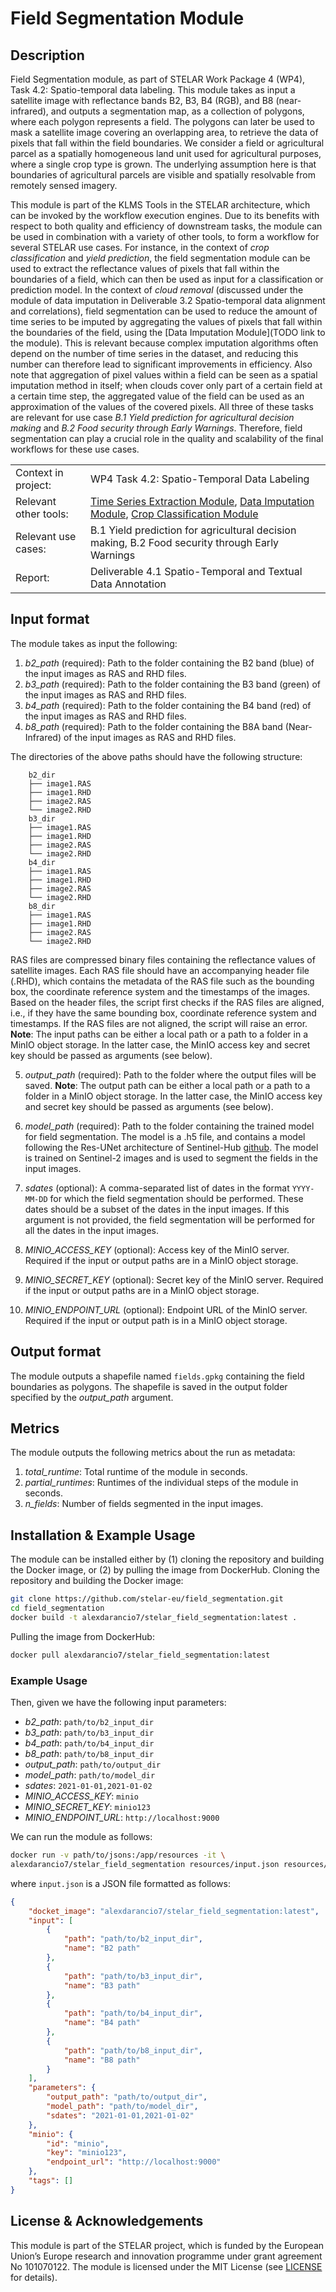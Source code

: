 # Field Segmentation Module
## Description
Field Segmentation module, as part of STELAR Work Package 4 (WP4), Task 4.2: Spatio-temporal data labeling.
This module takes as input a satellite image with reflectance bands B2, B3, B4 (RGB), and B8 (near-infrared), and outputs a segmentation map, as a collection of polygons, where each polygon represents a field. 
The polygons can later be used to mask a satellite image covering an overlapping area, to retrieve the data of pixels that fall within the field boundaries. 
We consider a field or agricultural parcel as a spatially homogeneous land unit used for agricultural purposes, where a single crop type is grown. The underlying assumption here is that boundaries of agricultural parcels are visible and spatially resolvable from remotely sensed imagery.

This module is part of the KLMS Tools in the STELAR architecture, which can be invoked by the workflow execution engines. Due to its benefits with respect to both quality and efficiency of downstream tasks, the module can be used in combination with a
variety of other tools, to form a workflow for several STELAR use cases. For instance, in the context of *crop classification* and *yield prediction*, the field segmentation module can be used to extract the reflectance values of pixels that fall within the boundaries of a field, which can then be used as input for a classification or prediction model. 
In the context of *cloud removal* (discussed under the module of data imputation in Deliverable 3.2 Spatio-temporal data alignment and correlations), field segmentation can be used to reduce the amount of time series to be imputed by aggregating the values of pixels that fall within the boundaries of the field, using the [Data Imputation Module](TODO link to the module).
This is relevant because complex imputation algorithms often depend on the number of time series in the dataset, and reducing this number can therefore lead to significant improvements in efficiency. 
Also note that aggregation of pixel values within a field can be seen as a spatial imputation method in itself; when clouds cover only part of a certain field at a certain time step, the aggregated value of the field can be used as an approximation of
the values of the covered pixels. 
All three of these tasks are relevant for use case *B.1 Yield prediction for agricultural decision making* and *B.2 Food security through Early Warnings*. 
Therefore, field segmentation can play a crucial role in the quality and scalability of the final workflows for these use
cases.

|  |  |
| --- | --- |
| Context in project: | WP4 Task 4.2: Spatio-Temporal Data Labeling |
| Relevant other tools: | [Time Series Extraction Module](https://github.com/stelar-eu/spatiotemporal_timeseries_extraction), [Data Imputation Module](TODO:LINK), [Crop Classification Module](TODO:LINK) |
| Relevant use cases: | B.1 Yield prediction for agricultural decision making, B.2 Food security through Early Warnings |
| Report: | Deliverable 4.1 Spatio-Temporal and Textual Data Annotation |

## Input format
The module takes as input the following:
1. *b2_path* (required): Path to the folder containing the B2 band (blue) of the input images as RAS and RHD files.
2. *b3_path* (required): Path to the folder containing the B3 band (green) of the input images as RAS and RHD files.
3. *b4_path* (required): Path to the folder containing the B4 band (red) of the input images as RAS and RHD files.
4. *b8_path* (required): Path to the folder containing the B8A band (Near-Infrared) of the input images as RAS and RHD files.

The directories of the above paths should have the following structure:
```
    b2_dir
    ├── image1.RAS
    ├── image1.RHD
    ├── image2.RAS
    └── image2.RHD
    b3_dir
    ├── image1.RAS
    ├── image1.RHD
    ├── image2.RAS
    └── image2.RHD
    b4_dir
    ├── image1.RAS
    ├── image1.RHD
    ├── image2.RAS
    └── image2.RHD
    b8_dir
    ├── image1.RAS
    ├── image1.RHD
    ├── image2.RAS
    └── image2.RHD
```
RAS files are compressed binary files containing the reflectance values of satellite images. 
Each RAS file should have an accompanying header file (.RHD), which contains the metadata of the RAS file such as the bounding box, the coordinate reference system and the timestamps of the images. 
Based on the header files, the script first checks if the RAS files are aligned, i.e., if they have the same bounding box, coordinate reference system and timestamps. 
If the RAS files are not aligned, the script will raise an error.
**Note**: The input paths can be either a local path or a path to a folder in a MinIO object storage. In the latter case, the MinIO access key and secret key should be passed as arguments (see below).

5. *output_path* (required): Path to the folder where the output files will be saved. 
**Note**: The output path can be either a local path or a path to a folder in a MinIO object storage. In the latter case, the MinIO access key and secret key should be passed as arguments (see below).

6. *model_path* (required): Path to the folder containing the trained model for field segmentation. The model is a .h5 file, and contains a model following the Res-UNet architecture of Sentinel-Hub [github](https://github.com/sentinel-hub/field-delineation). The model is trained on Sentinel-2 images and is used to segment the fields in the input images.

7. *sdates* (optional): A comma-separated list of dates in the format `YYYY-MM-DD` for which the field segmentation should be performed. These dates should be a subset of the dates in the input images. If this argument is not provided, the field segmentation will be performed for all the dates in the input images.

8. *MINIO_ACCESS_KEY* (optional): Access key of the MinIO server. Required if the input or output paths are in a MinIO object storage.

9. *MINIO_SECRET_KEY* (optional): Secret key of the MinIO server. Required if the input or output paths are in a MinIO object storage.

10. *MINIO_ENDPOINT_URL* (optional): Endpoint URL of the MinIO server. Required if the input or output path is in a MinIO object storage.

## Output format
The module outputs a shapefile named `fields.gpkg`  containing the field boundaries as polygons. The shapefile is saved in the output folder specified by the *output_path* argument.

## Metrics
The module outputs the following metrics about the run as metadata:
1. *total_runtime*: Total runtime of the module in seconds.
2. *partial_runtimes*: Runtimes of the individual steps of the module in seconds.
3. *n_fields*: Number of fields segmented in the input images.

## Installation & Example Usage
The module can be installed either by (1) cloning the repository and building the Docker image, or (2) by pulling the image from DockerHub.
Cloning the repository and building the Docker image:
```bash
git clone https://github.com/stelar-eu/field_segmentation.git
cd field_segmentation
docker build -t alexdarancio7/stelar_field_segmentation:latest .
```
Pulling the image from DockerHub:
```bash
docker pull alexdarancio7/stelar_field_segmentation:latest
```
### Example Usage
Then, given we have the following input parameters:
- *b2_path*: `path/to/b2_input_dir`
- *b3_path*: `path/to/b3_input_dir`
- *b4_path*: `path/to/b4_input_dir`
- *b8_path*: `path/to/b8_input_dir`
- *output_path*: `path/to/output_dir`
- *model_path*: `path/to/model_dir`
- *sdates*: `2021-01-01,2021-01-02`
- *MINIO_ACCESS_KEY*: `minio`
- *MINIO_SECRET_KEY*: `minio123`
- *MINIO_ENDPOINT_URL*: `http://localhost:9000`

We can run the module as follows:
```bash
docker run -v path/to/jsons:/app/resources -it \
alexdarancio7/stelar_field_segmentation resources/input.json resources/output.json
```
where `input.json` is a JSON file formatted as follows:
```json
{
    "docket_image": "alexdarancio7/stelar_field_segmentation:latest",
    "input": [
        {
            "path": "path/to/b2_input_dir",
            "name": "B2 path"
        },
        {
            "path": "path/to/b3_input_dir",
            "name": "B3 path"
        },
        {
            "path": "path/to/b4_input_dir",
            "name": "B4 path"
        },
        {
            "path": "path/to/b8_input_dir",
            "name": "B8 path"
        }
    ],
    "parameters": {
        "output_path": "path/to/output_dir",
        "model_path": "path/to/model_dir",
        "sdates": "2021-01-01,2021-01-02"
    },
    "minio": {
        "id": "minio",
        "key": "minio123",
        "endpoint_url": "http://localhost:9000"
    },
    "tags": []
}
```

## License & Acknowledgements
This module is part of the STELAR project, which is funded by the European Union’s Europe research and innovation programme under grant agreement No 101070122.
The module is licensed under the MIT License (see [LICENSE](LICENSE) for details).